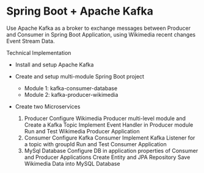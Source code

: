 # Spring Boot + Apache Kafka

Use Apache Kafka as a broker to exchange messages between Producer and Consumer in Spring Boot Application, using Wikimedia recent changes Event Stream Data.

Technical Implementation
*  Install and setup Apache Kafka
*  Create and setup multi-module Spring Boot project
   *  Module 1: kafka-consumer-database
   *  Module 2: kafka-producer-wikimedia
*  Create two Microservices
  
    1. Producer
        Configure Wikimedia Producer multi-level module and Create a Kafka Topic
        Implement Event Handler in Producer module
        Run and Test Wikimedia Producer Application
    2. Consumer
        Configure Kafka Consumer
        Implement Kafka Listener for a topic with groupId
        Run and Test Consumer Application
    3. MySql Database
        Configure DB in application properties of Consumer and Producer Applications
        Create Entity and JPA Repository
        Save Wikimedia Data into MySQL Database


